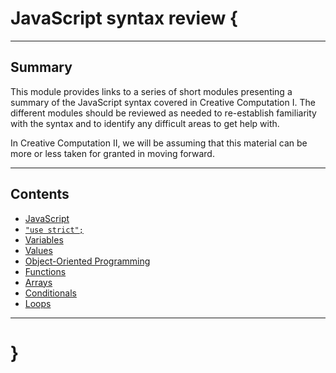 # JavaScript syntax review {

---

## Summary

This module provides links to a series of short modules presenting a summary of the JavaScript syntax covered in Creative Computation I. The different modules should be reviewed as needed to re-establish familiarity with the syntax and to identify any difficult areas to get help with.

In Creative Computation II, we will be assuming that this material can be more or less taken for granted in moving forward.

---

## Contents

- [JavaScript](javascript.md)
- [`"use strict";`](use-strict.md)
- [Variables](variables.md)
- [Values](values.md)
- [Object-Oriented Programming](oop.md)
- [Functions](functions.md)
- [Arrays](arrays.md)
- [Conditionals](conditionals.md)
- [Loops](loops.md)

---

# }
